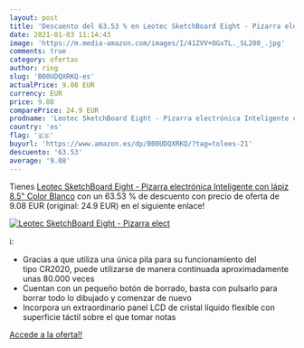 ```yaml
---
layout: post
title: 'Descuento del 63.53 % en Leotec SketchBoard Eight - Pizarra elect'
date: 2021-01-03 11:14:43
image: 'https://m.media-amazon.com/images/I/41ZVV+OGxTL._SL200_.jpg'
comments: true
category: ofertas
author: ring
slug: 'B00UDQXRKQ-es'
actualPrice: 9.08 EUR
currency: EUR
price: 9.08
comparePrice: 24.9 EUR
prodname: 'Leotec SketchBoard Eight - Pizarra electrónica Inteligente con lápiz  8.5"  Color Blanco'
country: 'es'
flag: '🇪🇸'
buyurl: 'https://www.amazon.es/dp/B00UDQXRKQ/?tag=tolees-21'
descuento: '63.53'
average: '9.08'
---
```


Tienes [Leotec SketchBoard Eight - Pizarra electrónica Inteligente con lápiz  8.5"  Color Blanco](https://www.amazon.es/dp/B00UDQXRKQ/?tag=tolees-21) con un 63.53 % de descuento con precio de oferta de 9.08 EUR (original: 24.9 EUR) en el siguiente enlace!

[![Leotec SketchBoard Eight - Pizarra elect](https://m.media-amazon.com/images/I/41ZVV+OGxTL._SL200_.jpg)](https://www.amazon.es/dp/B00UDQXRKQ/?tag=tolees-21)

ℹ️:

- Gracias a que utiliza una única pila para su funcionamiento del tipo CR2020, puede utilizarse de manera continuada aproximadamente unas 80.000 veces
- Cuentan con un pequeño botón de borrado, basta con pulsarlo para borrar todo lo dibujado y comenzar de nuevo
- Incorpora un extraordinario panel LCD de cristal líquido flexible con superficie táctil sobre el que tomar notas

[Accede a la oferta!!](https://www.amazon.es/dp/B00UDQXRKQ/?tag=tolees-21)
